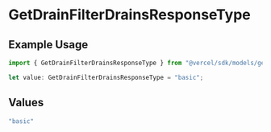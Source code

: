 # GetDrainFilterDrainsResponseType

## Example Usage

```typescript
import { GetDrainFilterDrainsResponseType } from "@vercel/sdk/models/getdrainop.js";

let value: GetDrainFilterDrainsResponseType = "basic";
```

## Values

```typescript
"basic"
```